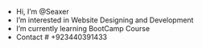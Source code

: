 - Hi, I’m @Seaxer
- I’m interested in Website Designing and Development
- I’m currently learning BootCamp Course
- Contact # +923440391433

